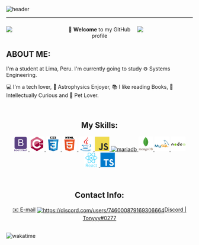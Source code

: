 ![header](https://capsule-render.vercel.app/api?type=waving&color=2a3444&text=Tony&fontSize=80&fontColor=f9f6ee)

---
### <img align="left" src="https://66.media.tumblr.com/cd7efcbff3169e643081bc92c87729f9/tumblr_mqq88jdn1K1rfjowdo1_500.gif" width="150"/> <img align="right" src="https://66.media.tumblr.com/cd7efcbff3169e643081bc92c87729f9/tumblr_mqq88jdn1K1rfjowdo1_500.gif" width="150"/>
<p align="center">👋 <strong>Welcome</strong> to my GitHub profile</p>

## ABOUT ME:
<p>I'm a student at Lima, Peru. I'm currently going to study ⚙️ Systems Engineering. </p>
<p>💻 I'm a tech lover, 🚀 Astrophysics Enjoyer, 📚 I like reading Books, 🧮 Intellectually Curious and 🧡 Pet Lover. </p>

<br>

<h2 align="center"> My Skills: </h2> 
 
<p align="center"> <a href="https://getbootstrap.com" target="_blank"> <img src="https://raw.githubusercontent.com/devicons/devicon/master/icons/bootstrap/bootstrap-plain-wordmark.svg" alt="bootstrap" width="40" height="40"/> </a> <a href="https://www.w3schools.com/cpp/" target="_blank"> <img src="https://raw.githubusercontent.com/devicons/devicon/master/icons/cplusplus/cplusplus-original.svg" alt="cplusplus" width="40" height="40"/> </a> <a href="https://www.w3schools.com/css/" target="_blank"> <img src="https://raw.githubusercontent.com/devicons/devicon/master/icons/css3/css3-original-wordmark.svg" alt="css3" width="40" height="40"/> </a> <a href="https://git-scm.com/" target="_blank"> <img src="https://raw.githubusercontent.com/devicons/devicon/master/icons/html5/html5-original-wordmark.svg" alt="html5" width="40" height="40"/> </a> <a href="https://www.java.com" target="_blank"> <img src="https://raw.githubusercontent.com/devicons/devicon/master/icons/java/java-original.svg" alt="java" width="40" height="40"/> </a> <a href="https://developer.mozilla.org/en-US/docs/Web/JavaScript" target="_blank"> <img src="https://raw.githubusercontent.com/devicons/devicon/master/icons/javascript/javascript-original.svg" alt="javascript" width="40" height="40"/> </a> <a href="https://mariadb.org/" target="_blank"> <img src="https://www.vectorlogo.zone/logos/mariadb/mariadb-icon.svg" alt="mariadb" width="40" height="40"/> </a> <a href="https://www.mongodb.com/" target="_blank"> <img src="https://raw.githubusercontent.com/devicons/devicon/master/icons/mongodb/mongodb-original-wordmark.svg" alt="mongodb" width="40" height="40"/> </a> <a href="https://www.mysql.com/" target="_blank"> <img src="https://raw.githubusercontent.com/devicons/devicon/master/icons/mysql/mysql-original-wordmark.svg" alt="mysql" width="40" height="40"/> </a> <a href="https://nodejs.org" target="_blank"> <img src="https://raw.githubusercontent.com/devicons/devicon/master/icons/nodejs/nodejs-original-wordmark.svg" alt="nodejs" width="40" height="40"/> </a> <a href="https://reactjs.org/" target="_blank"> <img src="https://raw.githubusercontent.com/devicons/devicon/master/icons/react/react-original-wordmark.svg" alt="react" width="40" height="40"/> </a> <a href="https://www.typescriptlang.org/" target="_blank"> <img src="https://raw.githubusercontent.com/devicons/devicon/master/icons/typescript/typescript-original.svg" alt="typescript" width="40" height="40"/></a></p><br>


<h2 align="center"> Contact Info: </h2>

<div class="info" align="center">
<a align="center" href="t0nnyy@protonmail.com">✉️ E-mail</a>
<a align="center" href="https://discord.com/users/746000879169306664" target="blank"><img align="center" src="https://raw.githubusercontent.com/rahuldkjain/github-profile-readme-generator/master/src/images/icons/Social/discord.svg" alt="https://discord.com/users/746000879169306664" height="30" width="40"/>Discord | Tonyyy#0277</a>
</div>
<br>

![wakatime](https://wakatime.com/share/@Tony_retard/6a4643e9-e5e3-4682-9ea9-284281b9af50.svg)



<!--LINKS-->

[UWU COLOR]: f9f6ee
